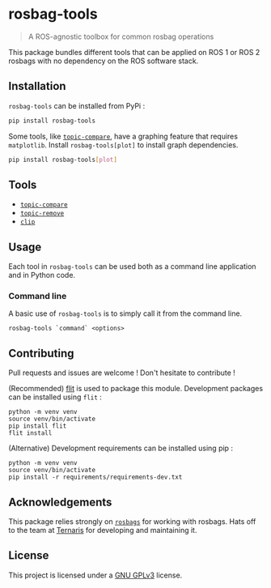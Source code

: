 # rosbag-tools

> A ROS-agnostic toolbox for common rosbag operations

This package bundles different tools that can be applied on ROS 1 or ROS 2 rosbags with no dependency on the ROS software stack.

## Installation

`rosbag-tools` can be installed from PyPi :

```sh
pip install rosbag-tools
```

Some tools, like [`topic-compare`](src/rosbag_tools/topic_compare), have a graphing feature that requires `matplotlib`. Install `rosbag-tools[plot]` to install graph dependencies.

```sh
pip install rosbag-tools[plot]
```

## Tools

* [`topic-compare`](src/rosbag_tools/topic_compare)
* [`topic-remove`](src/rosbag_tools/topic_remove)
* [`clip`](src/rosbag_tools/clip)

## Usage

Each tool in `rosbag-tools` can be used both as a command line application and in Python code.

### Command line

A basic use of `rosbag-tools` is to simply call it from the command line.

```console
rosbag-tools `command` <options>
```

## Contributing

Pull requests and issues are welcome ! Don't hesitate to contribute !

(Recommended) [flit](https://flit.pypa.io) is used to package this module. Development packages can be installed using `flit` :

```console
python -m venv venv
source venv/bin/activate
pip install flit
flit install
```

(Alternative) Development requirements can be installed using pip :

```console
python -m venv venv
source venv/bin/activate
pip install -r requirements/requirements-dev.txt
```

## Acknowledgements

This package relies strongly on [`rosbags`](https://ternaris.gitlab.io/rosbags) for working with rosbags. Hats off to the team at [Ternaris](https://ternaris.com) for developing and maintaining it.

## License

This project is licensed under a [GNU GPLv3](LICENSE) license.
